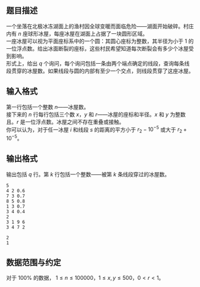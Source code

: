 ## 题目描述

一个坐落在北极冰冻湖面上的渔村因全球变暖而面临危险——湖面开始破碎。村庄内有 $n$ 座球形冰屋，每座冰屋在湖面上占据了一块圆形区域。  
一座冰屋可以视为平面座标系中的一个圆：其圆心座标为整数，其半径为小于 $1$ 的一位浮点数。给出冰面断裂的座标，这些村民希望知道每次断裂会有多少个冰屋受到影响。  
形式上，给出 $q$ 个询问，每个询问包括一条由两个端点确定的线段，查询每条线段贯穿的冰屋数。如果线段与圆的内部有至少一个交点，则线段贯穿了这座冰屋。

## 输入格式

第一行包括一个整数 $n$——冰屋数。  
接下来的 $n$ 行每行包括三个数 $x$，$y$ 和 $r$——冰屋的座标和半径。$x$ 和 $y$ 为整数且。$r$ 是一位浮点数。冰屋之间不存在重叠或接触。  
你可以认为，对于任一冰屋 $i$ 和线段 $s$ 的距离的平方小于 $r_2 - 10^{-5}$ 或大于 $r_2 + 10^{-5}$。

## 输出格式

输出包括 $q$ 行。第 $k$ 行包括一个整数——被第 $k$ 条线段穿过的冰屋数。

```input1
5
4 2 0.6
7 3 0.7
8 5 0.8
1 3 0.7
3 4 0.4
2
3 1 9 6
3 4 7 2
```

```output1
2
1
```

## 数据范围与约定

对于 $100 \%$ 的数据， $1 \le n \le 100000$，$1 \le x, y \le 500$，$0 \lt r \lt 1$。

